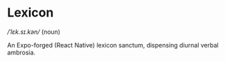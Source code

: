 # Lexicon 

_/ˈlɛk.sɪ.kən/_ (noun) 

An Expo-forged (React Native) lexicon sanctum, dispensing diurnal verbal ambrosia.